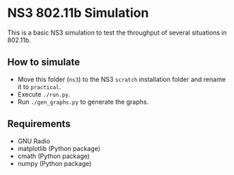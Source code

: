 # NS3 802.11b Simulation
This is a basic NS3 simulation to test the throughput of several situations in 802.11b.

## How to simulate
- Move this folder (`ns3`) to the NS3 `scratch` installation folder and rename it to `practical`.
- Execute `./run.py`.
- Run `./gen_graphs.py` to generate the graphs.

## Requirements
- GNU Radio
- matplotlib (Python package)
- cmath (Python package)
- numpy (Python package)
